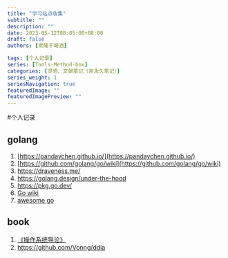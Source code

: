 ```yaml
---
title: "学习站点收集"
subtitle: ""
description: ""
date: 2023-05-12T08:05:00+08:00
draft: false
authors: [索隆不喝酒]

tags: [个人记录]
series: [Tools-Method-box]
categories: [灵感、文献笔记（非永久笔记）]
series_weight: 1
seriesNavigation: true
featuredImage: ""
featuredImagePreview: ""
---
```

<!--more-->
#个人记录 

## golang

1. [https://pandaychen.github.io/](https://pandaychen.github.io/)
2. [https://github.com/golang/go/wiki](https://github.com/golang/go/wiki)
3. https://draveness.me/
4. https://golang.design/under-the-hood
5. https://pkg.go.dev/
6. [Go wiki](https://github.com/golang/go/wiki)
7. [awesome go](https://awesome-go.com/)


## book
1. [《操作系统导论》](https://book.douban.com/subject/33463930/)
2. https://github.com/Vonng/ddia
